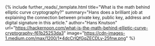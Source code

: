 {%
  include further_reads/_template.html
  title="What is the math behind elliptic curve cryptography?"
  summary="Hans does a brilliant job at explaining the connection between private key, public key, address and digital signature in this article."
  author="Hans Knutson"
  url="https://hackernoon.com/what-is-the-math-behind-elliptic-curve-cryptography-f61b25253da3"
  image="https://cdn-images-1.medium.com/max/1200/1*4dcCrlQfGqZECDLy-25fnw.png"
%}
